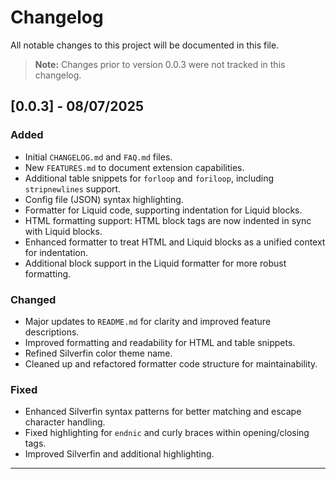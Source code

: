 # Changelog

All notable changes to this project will be documented in this file.

> **Note:** Changes prior to version 0.0.3 were not tracked in this changelog.

## [0.0.3] - 08/07/2025
### Added
- Initial `CHANGELOG.md` and `FAQ.md` files.
- New `FEATURES.md` to document extension capabilities.
- Additional table snippets for `forloop` and `foriloop`, including `stripnewlines` support.
- Config file (JSON) syntax highlighting.
- Formatter for Liquid code, supporting indentation for Liquid blocks.
- HTML formatting support: HTML block tags are now indented in sync with Liquid blocks.
- Enhanced formatter to treat HTML and Liquid blocks as a unified context for indentation.
- Additional block support in the Liquid formatter for more robust formatting.

### Changed
- Major updates to `README.md` for clarity and improved feature descriptions.
- Improved formatting and readability for HTML and table snippets.
- Refined Silverfin color theme name.
- Cleaned up and refactored formatter code structure for maintainability.

### Fixed
- Enhanced Silverfin syntax patterns for better matching and escape character handling.
- Fixed highlighting for `endnic` and curly braces within opening/closing tags.
- Improved Silverfin and additional highlighting.

---